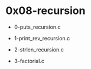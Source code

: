 # 0x08-recursion

* 0-puts\_recursion.c

* 1-print\_rev\_recursion.c

* 2-strlen\_recursion.c

* 3-factorial.c

